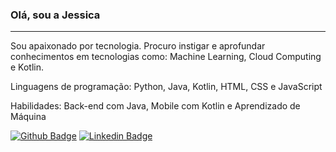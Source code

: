 ### Olá, sou a Jessica
-----
Sou apaixonado por tecnologia. Procuro instigar e aprofundar conhecimentos em tecnologias como: Machine Learning, Cloud Computing e Kotlin.

Linguagens de programação: Python, Java, Kotlin, HTML, CSS e JavaScript

Habilidades: Back-end com Java, Mobile com Kotlin e Aprendizado de Máquina

[![Github Badge](https://img.shields.io/badge/-Github-000?style=flat-square&logo=Github&logoColor=white&link=https://github.com/jessicacosta07)](https://github.com/jessicacosta07)
[![Linkedin Badge](https://img.shields.io/badge/-LinkedIn-blue?style=flat-square&logo=Linkedin&logoColor=white&link=https:https://www.linkedin.com/in/jessicosta94/)](https://www.linkedin.com/in/jessicosta94/)




